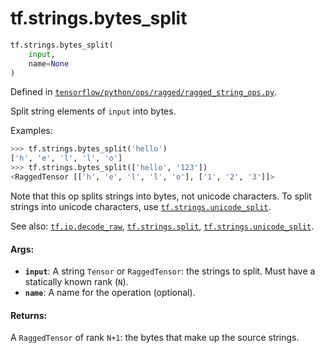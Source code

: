 <div itemscope itemtype="http://developers.google.com/ReferenceObject">
<meta itemprop="name" content="tf.strings.bytes_split" />
<meta itemprop="path" content="Stable" />
</div>

# tf.strings.bytes_split

``` python
tf.strings.bytes_split(
    input,
    name=None
)
```



Defined in [`tensorflow/python/ops/ragged/ragged_string_ops.py`](/code/stable/tensorflow/python/ops/ragged/ragged_string_ops.py).

Split string elements of `input` into bytes.

Examples:

```python
>>> tf.strings.bytes_split('hello')
['h', 'e', 'l', 'l', 'o']
>>> tf.strings.bytes_split(['hello', '123'])
<RaggedTensor [['h', 'e', 'l', 'l', 'o'], ['1', '2', '3']]>
```

Note that this op splits strings into bytes, not unicode characters.  To
split strings into unicode characters, use <a href="../../tf/strings/unicode_split.md"><code>tf.strings.unicode_split</code></a>.

See also: <a href="../../tf/io/decode_raw.md"><code>tf.io.decode_raw</code></a>, <a href="../../tf/strings/split.md"><code>tf.strings.split</code></a>, <a href="../../tf/strings/unicode_split.md"><code>tf.strings.unicode_split</code></a>.

#### Args:

* <b>`input`</b>: A string `Tensor` or `RaggedTensor`: the strings to split.  Must
    have a statically known rank (`N`).
* <b>`name`</b>: A name for the operation (optional).


#### Returns:

A `RaggedTensor` of rank `N+1`: the bytes that make up the source strings.